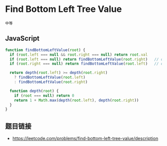 # Find Bottom Left Tree Value
`中等`

## JavaScript
```javascript
function findBottomLeftValue(root) {
  if (root.left === null && root.right === null) return root.val
  if (root.left === null) return findBottomLeftValue(root.right)   // optional but faster
  if (root.right === null) return findBottomLeftValue(root.left)   // optional but faster

  return depth(root.left) >= depth(root.right)
    ? findBottomLeftValue(root.left)
    : findBottomLeftValue(root.right)

  function depth(root) {
    if (root === null) return 0
    return 1 + Math.max(depth(root.left), depth(root.right))
  }
}
```

## 题目链接
* https://leetcode.com/problems/find-bottom-left-tree-value/description
